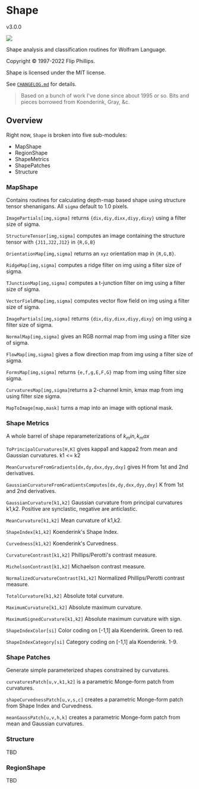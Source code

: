 # Shape

v3.0.0

![](icon.png)

Shape analysis and classification routines for Wolfram Language.

Copyright © 1997-2022 Flip Phillips.

Shape is licensed under the MIT license.

See [`CHANGELOG.md`](CHANGELOG.md) for details.

> Based on a bunch of work I've done since about 1995 or so. Bits and pieces borrowed from Koenderink, Gray, &c.

## Overview

Right now, `Shape` is broken into five sub-modules:

* MapShape
* RegionShape
* ShapeMetrics
* ShapePatches
* Structure

### MapShape

Contains routines for calculating depth-map based shape using structure tensor shenanigans. All `sigma` default to 1.0 pixels.


`ImagePartials[img,sigma]` returns `{dix,diy,dixx,diyy,dixy}` using a filter size of sigma.

`StructureTensor[img,sigma]` computes an image containing the structure tensor with `{J11,J22,J12}` in `{R,G,B}`

`OrientationMap[img,sigma]` returns an `xyz` orientation map in `{R,G,B}`.

`RidgeMap[img,sigma]` computes a ridge filter on img using a filter size of sigma.

`TJunctionMap[img,sigma]` computes a t-junction filter on img using a filter size of sigma.

`VectorFieldMap[img,sigma]` computes vector flow field on img using a filter size of sigma.

`ImagePartials[img,sigma]` returns `{dix,diy,dixx,diyy,dixy}` on img using a filter size of sigma.

`NormalMap[img,sigma]` gives an RGB normal map from img using a filter size of sigma.

`FlowMap[img,sigma]` gives a flow direction map from img using a filter size of sigma.

`FormsMap[img,sigma]` returns `{e,f,g,E,F,G}` map from img using filter size sigma.

`CurvaturesMap[img,sigma]`returns a 2-channel kmin, kmax map from img using filter size sigma.

`MapToImage[map,mask]` turns a map into an image with optional mask.

### Shape Metrics

A whole barrel of shape reparameterizations of $k_min,k_max$

`ToPrincipalCurvatures[H,K]` gives kappa1 and kappa2 from mean and Gaussian curvatures. k1 <= k2

`MeanCurvatureFromGradients[dx,dy,dxx,dyy,dxy]` gives H from 1st and 2nd derivatives.

`GaussianCurvatureFromGradientsComputes[dx,dy,dxx,dyy,dxy]` K from 1st and 2nd derivatives.

`GaussianCurvature[k1,k2]` Gaussian curvature from principal curvatures k1,k2. Positive are synclastic, negative are anticlastic.

`MeanCurvature[k1,k2]` Mean curvature of k1,k2.

`ShapeIndex[k1,k2]` Koenderink's Shape Index.

`Curvedness[k1,k2]` Koenderink's Curvedness.

`CurvatureContrast[k1,k2]` Phillips/Perotti's contrast measure.

`MichelsonContrast[k1,k2]` Michaelson contrast measure.

`NormalizedCurvatureContrast[k1,k2]` Normalized Phillips/Perotti contrast measure.

`TotalCurvature[k1,k2]` Absolute total curvature.

`MaximumCurvature[k1,k2]` Absolute maximum curvature.

`MaximumSignedCurvature[k1,k2]` Absolute maximum curvature with sign.

`ShapeIndexColor[si]` Color coding on [-1,1] ala Koenderink. Green to red.

`ShapeIndexCategory[si]` Category coding on [-1,1] ala Koenderink. 1-9.

### Shape Patches

Generate simple parameterized shapes constrained by curvatures.

`curvaturesPatch[u,v,k1,k2]` is a parametric Monge-form patch from curvatures.

`shapeCurvednessPatch[u,v,s,c]` creates a parametric Monge-form patch from Shape Index and Curvedness.

`meanGaussPatch[u,v,h,k]` creates a parametric Monge-form patch from mean and Gaussian curvatures.

### Structure

TBD

### RegionShape

TBD
